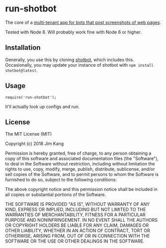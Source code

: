 run-shotbot
=============

The core of a [multi-tenant app for bots that post screenshots of web pages](https://github.com/jimkang/shotbot).

Tested with Node 8. Will probably work fine with Node 6 or higher.

Installation
------------

Generally, you use this by cloning [shotbot](https://github.com/jimkang/shotbot), which includes this. Occasionally, you may update your instance of shotbot with `npm install shotbot@latest`.

Usage
-----

    require('run-shotbot');

It'll actually look up configs and run.

License
-------

The MIT License (MIT)

Copyright (c) 2018 Jim Kang

Permission is hereby granted, free of charge, to any person obtaining a copy
of this software and associated documentation files (the "Software"), to deal
in the Software without restriction, including without limitation the rights
to use, copy, modify, merge, publish, distribute, sublicense, and/or sell
copies of the Software, and to permit persons to whom the Software is
furnished to do so, subject to the following conditions:

The above copyright notice and this permission notice shall be included in
all copies or substantial portions of the Software.

THE SOFTWARE IS PROVIDED "AS IS", WITHOUT WARRANTY OF ANY KIND, EXPRESS OR
IMPLIED, INCLUDING BUT NOT LIMITED TO THE WARRANTIES OF MERCHANTABILITY,
FITNESS FOR A PARTICULAR PURPOSE AND NONINFRINGEMENT. IN NO EVENT SHALL THE
AUTHORS OR COPYRIGHT HOLDERS BE LIABLE FOR ANY CLAIM, DAMAGES OR OTHER
LIABILITY, WHETHER IN AN ACTION OF CONTRACT, TORT OR OTHERWISE, ARISING FROM,
OUT OF OR IN CONNECTION WITH THE SOFTWARE OR THE USE OR OTHER DEALINGS IN
THE SOFTWARE.

